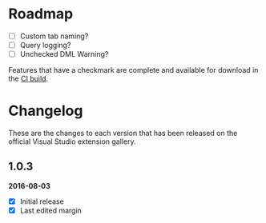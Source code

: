 # Roadmap

- [ ] Custom tab naming?
- [ ] Query logging?
- [ ] Unchecked DML Warning?

Features that have a checkmark are complete and available for
download in the
[CI build](http://vsixgallery.com/extension/SSMSX.1123e54f-64e7-4ee4-bc5b-bdfec68c52ec/).

# Changelog

These are the changes to each version that has been released
on the official Visual Studio extension gallery.

## 1.0.3

**2016-08-03**

- [x] Initial release
- [x] Last edited margin
